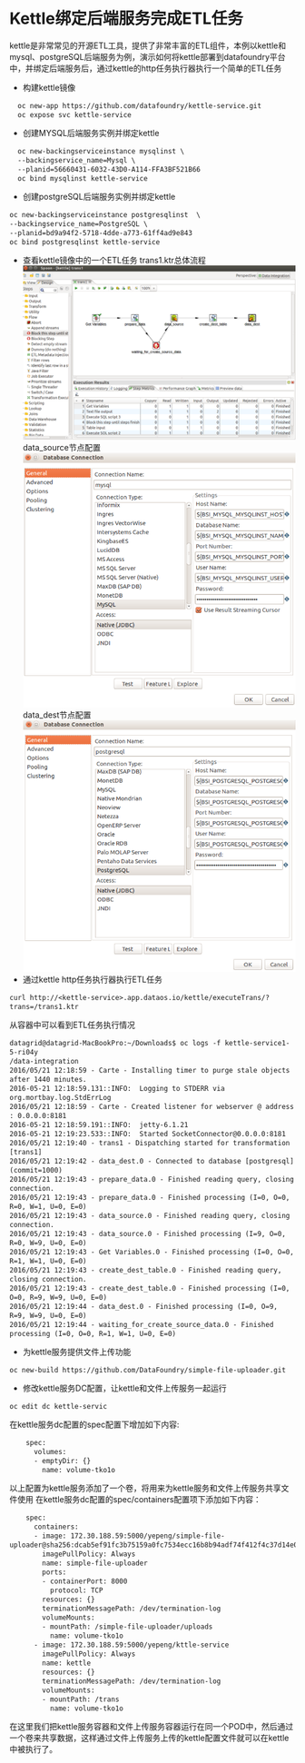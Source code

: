# Kettle绑定后端服务完成ETL任务
kettle是非常常见的开源ETL工具，提供了非常丰富的ETL组件，本例以kettle和mysql、postgreSQL后端服务为例，演示如何将kettle部署到datafoundry平台中，并绑定后端服务后，通过kettle的http任务执行器执行一个简单的ETL任务   

*  构建kettle镜像  
```   
  oc new-app https://github.com/datafoundry/kettle-service.git   
  oc expose svc kettle-service  
```  
* 创建MYSQL后端服务实例并绑定kettle   
```  
  oc new-backingserviceinstance mysqlinst \
  --backingservice_name=Mysql \
  --planid=56660431-6032-43D0-A114-FFA3BF521B66
  oc bind mysqlinst kettle-service
``` 
* 创建postgreSQL后端服务实例并绑定kettle
``` 
oc new-backingserviceinstance postgresqlinst  \
--backingservice_name=PostgreSQL \
--planid=bd9a94f2-5718-4dde-a773-61ff4ad9e843
oc bind postgresqlinst kettle-service
```   
*  查看kettle镜像中的一个ETL任务
trans1.ktr总体流程   
![总体流程](img/flow.png)   
data_source节点配置   
![](img/mysql.png)    
data_dest节点配置   
![](img/postgreSQL.png)    
*  通过kettle http任务执行器执行ETL任务
``` 
curl http://<kettle-service>.app.dataos.io/kettle/executeTrans/?trans=/trans1.ktr
``` 
从容器中可以看到ETL任务执行情况
```
datagrid@datagrid-MacBookPro:~/Downloads$ oc logs -f kettle-service1-5-ri04y
/data-integration
2016/05/21 12:18:59 - Carte - Installing timer to purge stale objects after 1440 minutes.
2016-05-21 12:18:59.131::INFO:  Logging to STDERR via org.mortbay.log.StdErrLog
2016/05/21 12:18:59 - Carte - Created listener for webserver @ address : 0.0.0.0:8181
2016-05-21 12:18:59.191::INFO:  jetty-6.1.21
2016-05-21 12:19:23.533::INFO:  Started SocketConnector@0.0.0.0:8181
2016/05/21 12:19:40 - trans1 - Dispatching started for transformation [trans1]
2016/05/21 12:19:42 - data_dest.0 - Connected to database [postgresql] (commit=1000)
2016/05/21 12:19:43 - prepare_data.0 - Finished reading query, closing connection.
2016/05/21 12:19:43 - prepare_data.0 - Finished processing (I=0, O=0, R=0, W=1, U=0, E=0)
2016/05/21 12:19:43 - data_source.0 - Finished reading query, closing connection.
2016/05/21 12:19:43 - data_source.0 - Finished processing (I=9, O=0, R=0, W=9, U=0, E=0)
2016/05/21 12:19:43 - Get Variables.0 - Finished processing (I=0, O=0, R=1, W=1, U=0, E=0)
2016/05/21 12:19:43 - create_dest_table.0 - Finished reading query, closing connection.
2016/05/21 12:19:43 - create_dest_table.0 - Finished processing (I=0, O=0, R=9, W=9, U=0, E=0)
2016/05/21 12:19:44 - data_dest.0 - Finished processing (I=0, O=9, R=9, W=9, U=0, E=0)
2016/05/21 12:19:44 - waiting_for_create_source_data.0 - Finished processing (I=0, O=0, R=1, W=1, U=0, E=0)
```
*  为kettle服务提供文件上传功能
```
oc new-build https://github.com/DataFoundry/simple-file-uploader.git
```

*  修改kettle服务DC配置，让kettle和文件上传服务一起运行
```
oc edit dc kettle-servic
```
在kettle服务dc配置的spec配置下增加如下内容:
```
    spec:
      volumes:
      - emptyDir: {}
        name: volume-tko1o
```
以上配置为kettle服务添加了一个卷，将用来为kettle服务和文件上传服务共享文件使用
在kettle服务dc配置的spec/containers配置项下添加如下内容：
```
    spec:
      containers:
      - image: 172.30.188.59:5000/yepeng/simple-file-uploader@sha256:dcab5ef91fc3b75159a0fc7534ecc16b8b94adf74f412f4c37d14e0f7c60d805
        imagePullPolicy: Always
        name: simple-file-uploader
        ports:
        - containerPort: 8000
          protocol: TCP
        resources: {}
        terminationMessagePath: /dev/termination-log
        volumeMounts:
        - mountPath: /simple-file-uploader/uploads
          name: volume-tko1o
      - image: 172.30.188.59:5000/yepeng/kttle-service
        imagePullPolicy: Always
        name: kettle
        resources: {}
        terminationMessagePath: /dev/termination-log
        volumeMounts:
        - mountPath: /trans
          name: volume-tko1o
```
在这里我们把kettle服务容器和文件上传服务容器运行在同一个POD中，然后通过一个卷来共享数据，这样通过文件上传服务上传的kettle配置文件就可以在kettle中被执行了。
